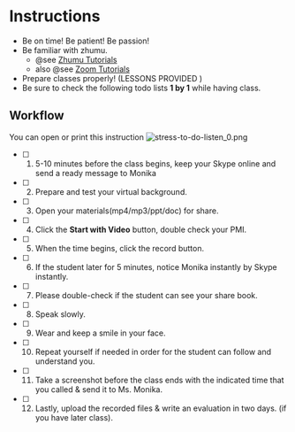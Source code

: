 # Instructions

- Be on time! Be patient! Be passion!
- Be familiar with zhumu.
  - @see  [Zhumu Tutorials](./zhumu.html)
  - also @see  [Zoom Tutorials](./zoom.html)
- Prepare classes properly! (LESSONS PROVIDED )
- Be sure to check the following todo lists **1 by 1** while having class.

## Workflow

You can open or print this instruction 
![stress-to-do-listen_0.png](https://i.loli.net/2019/09/06/v3MY6nXRqzj2Wag.png)

- [ ] 1. 5-10 minutes before the class begins, keep your Skype online and send a ready message to Monika 
- [ ] 2.  Prepare and test your virtual background. 
- [ ] 3.  Open your materials(mp4/mp3/ppt/doc) for share.
- [ ] 4. Click the **Start with Video** button, double check your PMI.
- [ ] 5. When the time begins, click the record button. 
- [ ] 6. If the student later for 5 minutes, notice Monika instantly by Skype instantly.
- [ ] 7. Please double-check if the student can see your share book. 
- [ ] 8.  Speak slowly.
- [ ] 9.  Wear and keep a smile in your face. 
- [ ] 10. Repeat yourself if needed in order for the student can follow and understand you. 
- [ ] 11. Take a screenshot before the class ends with the indicated time that you called & send it to Ms. Monika. 
- [ ] 12. Lastly, upload the recorded files & write an evaluation in two days. (if you have later class).
